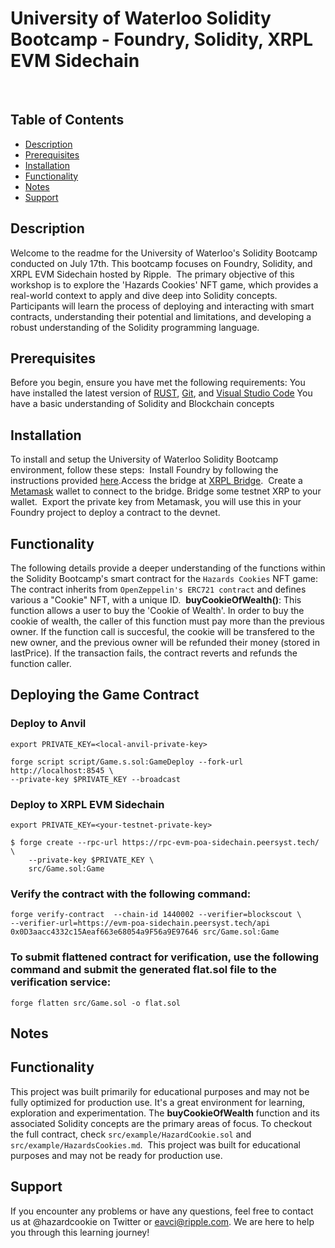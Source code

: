 # University of Waterloo Solidity Bootcamp - Foundry, Solidity, XRPL EVM Sidechain
​
## Table of Contents
- [Description](#Description)
- [Prerequisites](#Prerequisites)
- [Installation](#Installation)
- [Functionality](#Functionality)
- [Notes](#Notes)
- [Support](#Support)
​
## Description
Welcome to the readme for the University of Waterloo's Solidity Bootcamp conducted on July 17th. This bootcamp focuses on Foundry, Solidity, and XRPL EVM Sidechain hosted by Ripple.
​
The primary objective of this workshop is to explore the 'Hazards Cookies' NFT game, which provides a real-world context to apply and dive deep into Solidity concepts. Participants will learn the process of deploying and interacting with smart contracts, understanding their potential and limitations, and developing a robust understanding of the Solidity programming language.
​
## Prerequisites
Before you begin, ensure you have met the following requirements:
​
You have installed the latest version of [RUST](https://www.rust-lang.org/tools/install), [Git](https://git-scm.com/book/en/v2/Getting-Started-Installing-Git), and [Visual Studio Code](https://code.visualstudio.com/download)
You have a basic understanding of Solidity and Blockchain concepts
​
## Installation
To install and setup the University of Waterloo Solidity Bootcamp environment, follow these steps:
​
Install Foundry by following the instructions provided [here](https://foundry.readthedocs.io/en/latest/getting-started.html#install).
​
Access the bridge at [XRPL Bridge](https://bridge.devnet.xrpl.org/).
​
Create a [Metamask](https://metamask.io/download.html) wallet to connect to the bridge. Bridge some testnet XRP to your wallet.
​
Export the private key from Metamask, you will use this in your Foundry project to deploy a contract to the devnet.

## Functionality
The following details provide a deeper understanding of the functions within the Solidity Bootcamp's smart contract for the `Hazards Cookies` NFT game:
​
The contract inherits from `OpenZeppelin's ERC721 contract` and defines various a "Cookie" NFT, with a unique ID. 
​
**buyCookieOfWealth()**: This function allows a user to buy the 'Cookie of Wealth'. In order to buy the cookie of wealth, the caller of this function must pay more than the previous owner. If the function call is succesful, the cookie will be transfered to the new owner, and the previous owner will be refunded their money (stored in lastPrice). If the transaction fails, the contract reverts and refunds the function caller.

## Deploying the Game Contract
### Deploy to Anvil
```
export PRIVATE_KEY=<local-anvil-private-key>
```
```
forge script script/Game.s.sol:GameDeploy --fork-url http://localhost:8545 \
--private-key $PRIVATE_KEY --broadcast
```

### Deploy to XRPL EVM Sidechain
```
export PRIVATE_KEY=<your-testnet-private-key>
```
```
$ forge create --rpc-url https://rpc-evm-poa-sidechain.peersyst.tech/ \
    --private-key $PRIVATE_KEY \
    src/Game.sol:Game
```

### Verify the contract with the following command:
```
forge verify-contract  --chain-id 1440002 --verifier=blockscout \
--verifier-url=https://evm-poa-sidechain.peersyst.tech/api 0x0D3aacc4332c15Aeaf663e68054a9F56a9E97646 src/Game.sol:Game
```

### To submit flattened contract for verification, use the following command and submit the generated flat.sol file to the verification service:
```
forge flatten src/Game.sol -o flat.sol
```

## Notes
## Functionality
This project was built primarily for educational purposes and may not be fully optimized for production use. It's a great environment for learning, exploration and experimentation. The **buyCookieOfWealth** function and its associated Solidity concepts are the primary areas of focus. To checkout the full contract, check `src/example/HazardCookie.sol` and `src/example/HazardsCookies.md`.
​
This project was built for educational purposes and may not be ready for production use.
​
## Support
If you encounter any problems or have any questions, feel free to contact us at @hazardcookie on Twitter or eavci@ripple.com. We are here to help you through this learning journey!